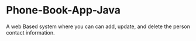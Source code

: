 # Phone-Book-App-Java
A web Based system where you can can add, update, and delete the person contact information.
